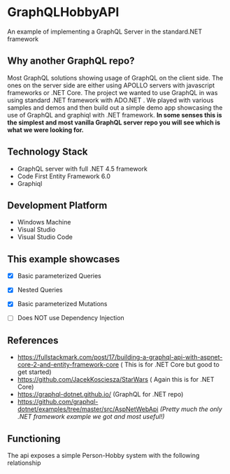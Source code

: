 # GraphQLHobbyAPI
An example of implementing a GraphQL Server in the standard.NET framework

## Why another GraphQL repo?
Most GraphQL solutions showing usage of GraphQL on the client side. The ones on the server side are either using APOLLO servers with javascript frameworks or .NET Core. The project we wanted to use GraphQL in was using standard .NET framework with ADO.NET .
We played with various samples and demos and then build out a simple demo app showcasing the use of GraphQL and graphiql with .NET framework. 
**In some senses this is the simplest and most vanilla GraphQL server repo you will see which is what we were looking for.**

## Technology Stack
* GraphQL server with full .NET 4.5 framework
* Code First Entity Framework 6.0
* Graphiql

## Development Platform
* Windows Machine
* Visual Studio
* Visual Studio Code

## This example showcases
- [x]	Basic parameterized Queries 
- [x]	Nested Queries
- [x]	Basic parameterized Mutations
- [ ]	Does NOT use Dependency Injection


## References
*	https://fullstackmark.com/post/17/building-a-graphql-api-with-aspnet-core-2-and-entity-framework-core 
  ( This is for .NET Core but good to get started)
*	https://github.com/JacekKosciesza/StarWars 
  ( Again this is for .NET Core)
*	https://graphql-dotnet.github.io/
  (GraphQL for .NET repo)
*	https://github.com/graphql-dotnet/examples/tree/master/src/AspNetWebApi 
  *(Pretty much the only .NET framework example we got and most useful!)*

## Functioning

The api exposes a simple Person-Hobby system with the following relationship

